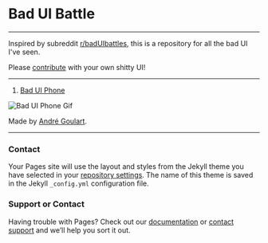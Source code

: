 # Bad UI Battle
---
Inspired by subreddit [r/badUIbattles](https://www.reddit.com/r/badUIbattles/), this is a repository for all the bad UI I've seen.

Please [contribute](https://github.com/GoulartNogueira/BadUI/pulls) with your own shitty UI!

---
1. [Bad UI Phone](./Phone%20Slider%20Selector/BadUIPhone.html)
   
![Bad UI Phone Gif](./Phone%20Slider%20Selector/BadUI%20Phone%20Selector.gif)


Made by [André Goulart](https://www.linkedin.com/in/andre-goulart/).

---

### Contact

Your Pages site will use the layout and styles from the Jekyll theme you have selected in your [repository settings](https://github.com/GoulartNogueira/BadUI/settings/pages). The name of this theme is saved in the Jekyll `_config.yml` configuration file.

### Support or Contact

Having trouble with Pages? Check out our [documentation](https://docs.github.com/categories/github-pages-basics/) or [contact support](https://support.github.com/contact) and we’ll help you sort it out.
